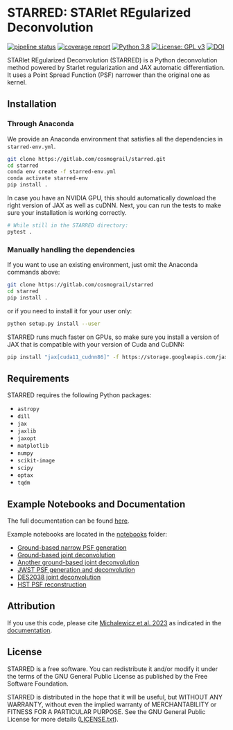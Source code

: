# STARRED: STARlet REgularized Deconvolution 

[![pipeline status](https://gitlab.com/cosmograil/starred/badges/main/pipeline.svg)](https://gitlab.com/cosmograil/starred/commits/main)
[![coverage report](https://gitlab.com/cosmograil/starred/badges/main/coverage.svg)](https://cosmograil.gitlab.io/starred/coverage/)
[![Python 3.8](https://img.shields.io/badge/python-3.8-blue.svg)](https://www.python.org/downloads/release/python-380/)
[![License: GPL v3](https://img.shields.io/badge/License-GPLv3-blue.svg)](https://www.gnu.org/licenses/gpl-3.0)
[![DOI](https://joss.theoj.org/papers/10.21105/joss.05340/status.svg)](https://doi.org/10.21105/joss.05340)


STARlet REgularized Deconvolution (STARRED) is a Python deconvolution method powered by Starlet regularization and JAX automatic differentiation. It uses a Point Spread Function (PSF) narrower than the original one as kernel. 

## Installation 
### Through Anaconda
We provide an Anaconda environment that satisfies all the dependencies in `starred-env.yml`. 
```bash
git clone https://gitlab.com/cosmograil/starred.git
cd starred
conda env create -f starred-env.yml
conda activate starred-env
pip install .
```
In case you have an NVIDIA GPU, this should automatically download the right version of JAX as well as cuDNN.
Next, you can run the tests to make sure your installation is working correctly.

```bash
# While still in the STARRED directory:
pytest . 
```

### Manually handling the dependencies
If you want to use an existing environment, just omit the Anaconda commands above:
```bash
git clone https://gitlab.com/cosmograil/starred
cd starred 
pip install .
```

or if you need to install it for your user only: 
```bash
python setup.py install --user 
```

STARRED runs much faster on GPUs, so make sure you install a version of JAX that is compatible 
with your version of Cuda and CuDNN: 
``` bash 
pip install "jax[cuda11_cudnn86]" -f https://storage.googleapis.com/jax-releases/jax_cuda_releases.html
```

## Requirements 

STARRED requires the following Python packages: 
* `astropy`
* `dill`
* `jax`
* `jaxlib`
* `jaxopt`
* `matplotlib`
* `numpy`
* `scikit-image`
* `scipy`
* `optax`
* `tqdm`
    


## Example Notebooks and Documentation
The full documentation can be found [here](https://cosmograil.gitlab.io/starred/). 

Example notebooks are located in the [notebooks](https://gitlab.com/cosmograil/starred/-/tree/main/notebooks) folder: 
* [Ground-based narrow PSF generation](https://gitlab.com/cosmograil/starred/-/blob/main/notebooks/1_WFI%20narrow%20PSF%20generation.ipynb)
* [Ground-based joint deconvolution](https://gitlab.com/cosmograil/starred/-/blob/main/notebooks/2_DESJ0602-4335%20joint%20deconvolution.ipynb)
* [Another ground-based joint deconvolution](https://gitlab.com/cosmograil/starred/-/blob/main/notebooks/3_Another%20lensed%20quasar%20-%20joint%20deconvolution.ipynb)
* [JWST PSF generation and deconvolution](https://gitlab.com/cosmograil/starred/-/blob/main/notebooks/4_JWST%20deconvolution.ipynb)
* [DES2038 joint deconvolution](https://gitlab.com/cosmograil/starred/-/blob/main/notebooks/5_DES2038_from_WFI_joint_deconvolution.ipynb)
* [HST PSF reconstruction](https://gitlab.com/cosmograil/starred/-/blob/main/notebooks/6_HST-PSF%20reconstruction.ipynb)

## Attribution

If you use this code, please cite [Michalewicz et al. 2023](https://joss.theoj.org/papers/10.21105/joss.05340) as indicated in the [documentation](https://cosmograil.gitlab.io/starred/citing.html).

## License
STARRED is a free software. You can redistribute it and/or modify it under the terms of the 
GNU General Public License as published by the Free Software Foundation.

STARRED is distributed in the hope that it will be useful, but WITHOUT ANY WARRANTY, without 
even the implied warranty of MERCHANTABILITY or FITNESS FOR A PARTICULAR PURPOSE. See the GNU 
General Public License for more details ([LICENSE.txt](LICENSE)).
